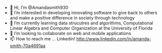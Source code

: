 - 👋 Hi, I’m @Amandasmith930
- 👀 I’m interested in developing innovating software to give back to others and make a positive difference in society through technology
- 🌱 I’m currently learning data strucutres and algorithms, Computational Linear Algebra and Computer Organization at the University of Florida
- 💞️ I’m looking to collaborate on web and mobile applications
- 📫 How to reach me ... Linkedin! http://www.linkedin.com/in/amanda-smith-70a4691aa

<!---
Amandasmith930/Amandasmith930 is a ✨ special ✨ repository because its `README.md` (this file) appears on your GitHub profile.
You can click the Preview link to take a look at your changes.
--->
